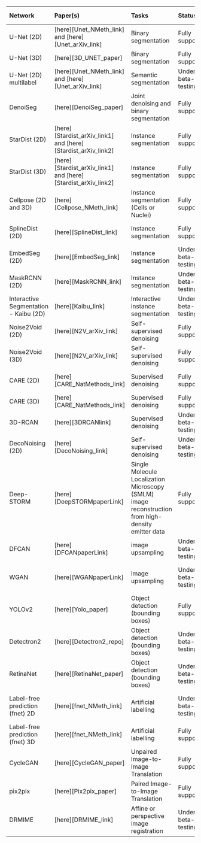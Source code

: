 | Network                               | Paper(s)                                                      | Tasks                                                                                              | Status             | Last test                               | Link to example training and test dataset                                             |
|:--------------------------------------|:--------------------------------------------------------------|:---------------------------------------------------------------------------------------------------|:-------------------|:----------------------------------------|:--------------------------------------------------------------------------------------|
| U-Net (2D)                            | [here][Unet_NMeth_link] and [here][Unet_arXiv_link]           | Binary segmentation                                                                                | Fully supported    | 27/07/23 ✅  working (IH)                | [here][zhixuhaoGithubLink]                                                            |
| U-Net (3D)                            | [here][3D_UNET_paper]                                         | Binary segmentation                                                                                | Fully supported    | 27/07/23 ✅  working (IH)                | [EPFL dataset][3DUnetDataset]                                                         |
| U-Net (2D) multilabel                 | [here][Unet_NMeth_link] and [here][Unet_arXiv_link]           | Semantic segmentation                                                                              | Under beta-testing | 16/07/23 ✅  working (IH)                | [here](https://doi.org/10.5281/zenodo.5639253)                                        |
| DenoiSeg                              | [here][DenoiSeg_paper]                                        | Joint denoising and binary segmentation                                                            | Fully supported    | ⚠️ broken (no GPU) (GJ)                 | Available soon                                                                        |
| StarDist (2D)                         | [here][Stardist_arXiv_link1] and [here][Stardist_arXiv_link2] | Instance segmentation                                                                              | Fully supported    | 19/05/23 ✅  working (EGM)               | [here][StardistZenodoLink]                                                            |
| StarDist (3D)                         | [here][Stardist_arXiv_link1] and [here][Stardist_arXiv_link2] | Instance segmentation                                                                              | Fully supported    | 07/10/22 ✅ working (GJ)                 | [from Stardist github][Stardist3Dgithub]                                              |
| Cellpose (2D and 3D)                  | [here][Cellpose_NMeth_link]                                   | Instance segmentation (Cells or Nuclei)                                                            | Fully supported    | 05/09/23 ✅ working (IH)                 | Coming soon!                                                                          |
| SplineDist (2D)                       | [here][SplineDist_link]                                       | Instance segmentation                                                                              | Fully supported    | 07/10/22 ✅ working (GJ)                 | [here][StardistZenodoLink]                                                            |
| EmbedSeg (2D)                         | [here][EmbedSeg_link]                                         | Instance segmentation                                                                              | Under beta-testing | 01/01/23 ✅ working (AR)                 | [here][StardistZenodoLink]                                                            |
| MaskRCNN (2D)                         | [here][MaskRCNN_link]                                         | Instance segmentation                                                                              | Under beta-testing | nan                                     | Coming soon!                                                                          |
| Interactive Segmentation - Kaibu (2D) | [here][Kaibu_link]                                            | Interactive instance segmentation                                                                  | Under beta-testing | nan                                     | Coming soon!                                                                          |
| Noise2Void (2D)                       | [here][N2V_arXiv_link]                                        | Self-supervised denoising                                                                          | Fully supported    | 14/07/23 ✅  working (IH)                | [here][NoisyNuclei] or [here][Noise2Void2DZenodoLink]                                 |
| Noise2Void (3D)                       | [here][N2V_arXiv_link]                                        | Self-supervised denoising                                                                          | Fully supported    | 14/07/23 ✅  working (IH)                | [here][Noise2Void3DZenodoLink]                                                        |
| CARE (2D)                             | [here][CARE_NatMethods_link]                                  | Supervised denoising                                                                               | Fully supported    | 31/07/23 ✅  working (IH)                | [here][NoisyNuclei] or [here][CARE2DZenodoLink]                                       |
| CARE (3D)                             | [here][CARE_NatMethods_link]                                  | Supervised denoising                                                                               | Fully supported    | 31/07/23 ✅  working (IH)                | [here][CARE3DZenodoLink]                                                              |
| 3D-RCAN                               | [here][3DRCANlink]                                            | Supervised denoising                                                                               | Under beta-testing | ⚠️ broken (no GPU)                      | [here][CARE3DZenodoLink]                                                              |
| DecoNoising (2D)                      | [here][DecoNoising_link]                                      | Self-supervised denoising                                                                          | Under beta-testing | 07/10/22 ✅  working (GJ)                | [here][NoisyNuclei] or [here][Noise2Void2DZenodoLink]                                 |
| Deep-STORM                            | [here][DeepSTORMpaperLink]                                    | Single Molecule Localization Microscopy (SMLM) image reconstruction from high-density emitter data | Fully supported    | 27/07/23 ✅  working (IH)                | Training data simulated in the notebook or available from [here][DeepSTORMZenodoLink] |
| DFCAN                                 | [here][DFCANpaperLink]                                        | image upsampling                                                                                   | Under beta-testing | 08/10/22 ✅ working (GJ)                 | [here][DFCANZenodoLink]                                                               |
| WGAN                                  | [here][WGANpaperLink]                                         | image upsampling                                                                                   | Under beta-testing | 22/09/22 ✅  working (IvanHidalgo & EGM) | [here][DFCANZenodoLink]                                                               |
| YOLOv2                                | [here][Yolo_paper]                                            | Object detection (bounding boxes)                                                                  | Fully supported    | 🔴 Broken, not compatible with TF 2      | [here][Yolov2ZenodoLink]                                                              |
| Detectron2                            | [here][Detectron2_repo]                                       | Object detection (bounding boxes)                                                                  | Under beta-testing | nan                                     | [here][Yolov2ZenodoLink]                                                              |
| RetinaNet                             | [here][RetinaNet_paper]                                       | Object detection (bounding boxes)                                                                  | Under beta-testing | nan                                     | [here][Yolov2ZenodoLink]                                                              |
| Label-free prediction (fnet) 2D       | [here][fnet_NMeth_link]                                       | Artificial labelling                                                                               | Under beta-testing | 🔴 Broken, not compatible with TF 2      | Coming soon                                                                           |
| Label-free prediction (fnet) 3D       | [here][fnet_NMeth_link]                                       | Artificial labelling                                                                               | Fully supported    | nan                                     | [here][fnetZenodoLink]                                                                |
| CycleGAN                              | [here][CycleGAN_paper]                                        | Unpaired Image-to-Image Translation                                                                | Fully supported    | 14/07/23 ✅  working (IH)                | [here][CycleGANZenodoLink]                                                            |
| pix2pix                               | [here][Pix2pix_paper]                                         | Paired Image-to-Image Translation                                                                  | Fully supported    | 20/09/23 ✅ working (EGM)                | [here][pix2pixZenodoLink]                                                             |
| DRMIME                                | [here][DRMIME_link]                                           | Affine or perspective image registration                                                           | Under beta-testing | 12/08/22 ✅  working (GJ)                | Coming soon!                                                                          |